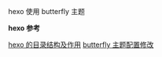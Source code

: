 hexo 使用 butterfly 主题

**hexo 参考**

[hexo 的目录结构及作用](http://syxiaqj.github.io/2014/02/18/structure-of-hexo/)
[butterfly 主题配置修改](https://butterfly.js.org/posts/4aa8abbe/)
